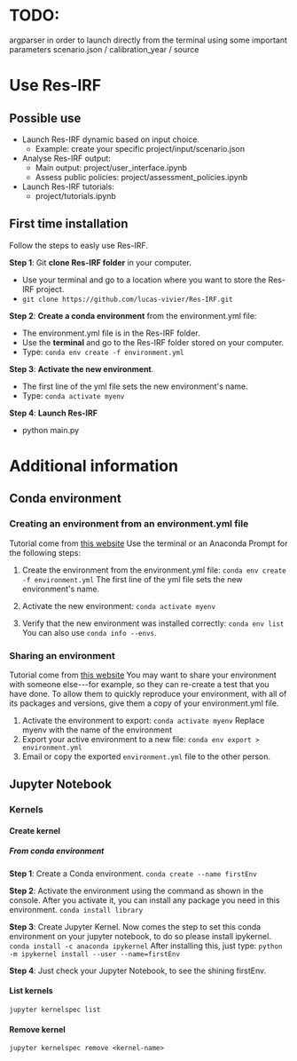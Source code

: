 # TODO:
argparser in order to launch directly from the terminal using
some important parameters scenario.json / calibration_year / source


# Use Res-IRF

## Possible use
- Launch Res-IRF dynamic based on input choice.
   - Example: create your specific project/input/scenario.json
- Analyse Res-IRF output:
   - Main output: project/user_interface.ipynb
   - Assess public policies: project/assessment_policies.ipynb
- Launch Res-IRF tutorials:
   - project/tutorials.ipynb



## First time installation
Follow the steps to easly use Res-IRF.

**Step 1**: Git **clone Res-IRF folder** in your computer.
   - Use your terminal and go to a location where you want to store the Res-IRF project.
   - `git clone https://github.com/lucas-vivier/Res-IRF.git`

**Step 2**: **Create a conda environment** from the environment.yml file:
   - The environment.yml file is in the Res-IRF folder.
   - Use the **terminal** and go to the Res-IRF folder stored on your computer.
   - Type: `conda env create -f environment.yml`

**Step 3**: **Activate the new environment**.
   - The first line of the yml file sets the new environment's name.
   - Type: `conda activate myenv`

**Step 4**: **Launch Res-IRF**
   - python main.py


# Additional information
## Conda environment

### Creating an environment from an environment.yml file
Tutorial come from [this website](https://conda.io/projects/conda/en/latest/user-guide/tasks/manage-environments.html#creating-an-environment-from-an-environment-yml-file)
Use the terminal or an Anaconda Prompt for the following steps:

1. Create the environment from the environment.yml file:
`conda env create -f environment.yml`
The first line of the yml file sets the new environment's name.

2. Activate the new environment:
`conda activate myenv`

3. Verify that the new environment was installed correctly:
`conda env list`
You can also use `conda info --envs`.

### Sharing an environment
Tutorial come from [this website](https://conda.io/projects/conda/en/latest/user-guide/tasks/manage-environments.html#creating-an-environment-from-an-environment-yml-file)
You may want to share your environment with someone else---for example, so they can re-create a test that you have done. To allow them to quickly reproduce your environment, with all of its packages and versions, give them a copy of your environment.yml file.
1. Activate the environment to export: `conda activate myenv`
   Replace myenv with the name of the environment
2. Export your active environment to a new file:
`conda env export > environment.yml`
3. Email or copy the exported `environment.yml` file to the other person.



## Jupyter Notebook

### Kernels

#### Create kernel
##### From conda environment

**Step 1**: Create a Conda environment.
`conda create --name firstEnv`

**Step 2**: Activate the environment using the command as shown in the console. After you activate it, you can install any package you need in this environment.
`conda install library`

**Step 3**: Create Jupyter Kernel.
Now comes the step to set this conda environment on your jupyter notebook, to do so please install ipykernel.
`conda install -c anaconda ipykernel`
After installing this, just type:
`python -m ipykernel install --user --name=firstEnv`

**Step 4**: Just check your Jupyter Notebook, to see the shining firstEnv.

#### List kernels
`jupyter kernelspec list`
#### Remove kernel
`jupyter kernelspec remove <kernel-name>`
